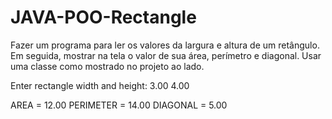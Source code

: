 # JAVA-POO-Rectangle

Fazer um programa para ler os valores da largura e altura
de um retângulo. Em seguida, mostrar na tela o valor de
sua área, perímetro e diagonal. Usar uma classe como
mostrado no projeto ao lado.

Enter rectangle width and height:
3.00
4.00

AREA = 12.00
PERIMETER = 14.00
DIAGONAL = 5.00
